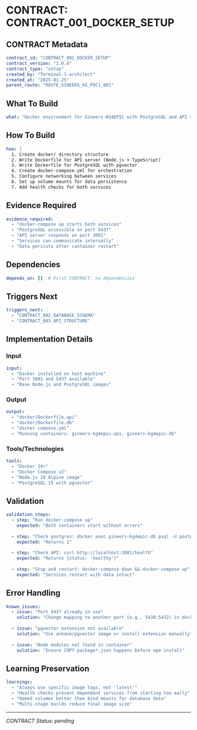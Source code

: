 # CONTRACT: CONTRACT_001_DOCKER_SETUP

## CONTRACT Metadata

```yaml
contract_id: "CONTRACT_001_DOCKER_SETUP"
contract_version: "1.0.0"
contract_type: "setup"
created_by: "Terminal-1-architect"
created_at: "2025-01-25"
parent_route: "ROUTE_GINEERS_KG_POC1_001"
```

## What To Build

```yaml
what: "Docker environment for Gineers-KG4EPIC with PostgreSQL and API server"
```

## How To Build

```yaml
how: |
  1. Create docker/ directory structure
  2. Write Dockerfile for API server (Node.js + TypeScript)
  3. Write Dockerfile for PostgreSQL with pgvector
  4. Create docker-compose.yml for orchestration
  5. Configure networking between services
  6. Set up volume mounts for data persistence
  7. Add health checks for both services
```

## Evidence Required

```yaml
evidence_required:
  - "docker-compose up starts both services"
  - "PostgreSQL accessible on port 5437"
  - "API server responds on port 3001"
  - "Services can communicate internally"
  - "Data persists after container restart"
```

## Dependencies

```yaml
depends_on: []  # First CONTRACT, no dependencies
```

## Triggers Next

```yaml
triggers_next:
  - "CONTRACT_002_DATABASE_SCHEMA"
  - "CONTRACT_003_API_STRUCTURE"
```

## Implementation Details

### Input
```yaml
input:
  - "Docker installed on host machine"
  - "Port 3001 and 5437 available"
  - "Base Node.js and PostgreSQL images"
```

### Output
```yaml
output:
  - "docker/Dockerfile.api"
  - "docker/Dockerfile.db"
  - "docker-compose.yml"
  - "Running containers: gineers-kg4epic-api, gineers-kg4epic-db"
```

### Tools/Technologies
```yaml
tools:
  - "Docker 24+"
  - "Docker Compose v2"
  - "Node.js 18 Alpine image"
  - "PostgreSQL 15 with pgvector"
```

## Validation

```yaml
validation_steps:
  - step: "Run docker-compose up"
    expected: "Both containers start without errors"
    
  - step: "Check postgres: docker exec gineers-kg4epic-db psql -U postgres -c 'SELECT 1'"
    expected: "Returns 1"
    
  - step: "Check API: curl http://localhost:3001/health"
    expected: "Returns {status: 'healthy'}"
    
  - step: "Stop and restart: docker-compose down && docker-compose up"
    expected: "Services restart with data intact"
```

## Error Handling

```yaml
known_issues:
  - issue: "Port 5437 already in use"
    solution: "Change mapping to another port (e.g., 5438:5432) in docker-compose.yml"
    
  - issue: "pgvector extension not available"
    solution: "Use ankane/pgvector image or install extension manually"
    
  - issue: "Node modules not found in container"
    solution: "Ensure COPY package*.json happens before npm install"
```

## Learning Preservation

```yaml
learnings:
  - "Always use specific image tags, not 'latest'"
  - "Health checks prevent dependent services from starting too early"
  - "Named volumes better than bind mounts for database data"
  - "Multi-stage builds reduce final image size"
```

---

*CONTRACT Status: pending*